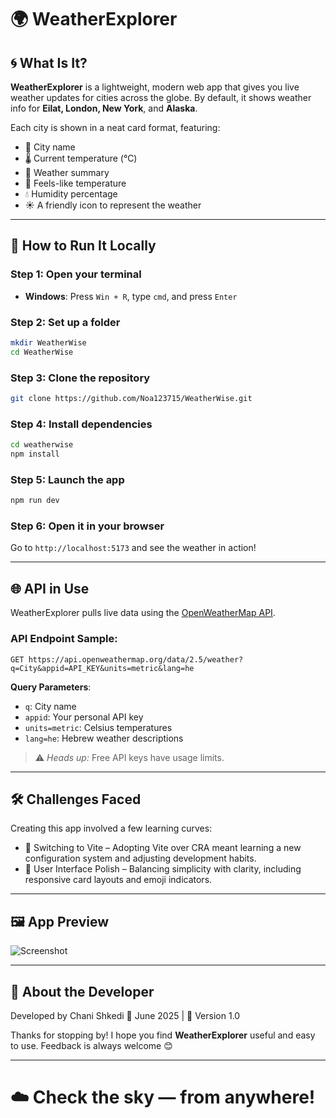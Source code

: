 # 🌍 WeatherExplorer

## 🌀 What Is It?

**WeatherExplorer** is a lightweight, modern web app that gives you live weather updates for cities across the globe.
By default, it shows weather info for **Eilat, London, New York**, and **Alaska**.

Each city is shown in a neat card format, featuring:

* 🌆 City name
* 🌡️ Current temperature (°C)
* 📄 Weather summary 
* 🫅 Feels-like temperature
* 💧 Humidity percentage
* ☀️ A friendly icon to represent the weather

---

## 🚀 How to Run It Locally

### Step 1: Open your terminal

* **Windows**: Press `Win + R`, type `cmd`, and press `Enter`
  
### Step 2: Set up a folder

```bash
mkdir WeatherWise
cd WeatherWise
```

### Step 3: Clone the repository

```bash
git clone https://github.com/Noa123715/WeatherWise.git
```

### Step 4: Install dependencies

```bash
cd weatherwise
npm install
```

### Step 5: Launch the app

```bash
npm run dev
```

### Step 6: Open it in your browser

Go to `http://localhost:5173` and see the weather in action!

---

## 🌐 API in Use

WeatherExplorer pulls live data using the [OpenWeatherMap API](https://openweathermap.org/current).

### API Endpoint Sample:

```
GET https://api.openweathermap.org/data/2.5/weather?q=City&appid=API_KEY&units=metric&lang=he
```

**Query Parameters**:

* `q`: City name
* `appid`: Your personal API key
* `units=metric`: Celsius temperatures
* `lang=he`: Hebrew weather descriptions

> ⚠️ *Heads up:* Free API keys have usage limits.

---

## 🛠️ Challenges Faced

Creating this app involved a few learning curves:

* 🧰 Switching to Vite – Adopting Vite over CRA meant learning a new configuration system and adjusting development habits.
* 🌟 User Interface Polish – Balancing simplicity with clarity, including responsive card layouts and emoji indicators.

---

## 🖼️ App Preview

![Screenshot](https://github.com/ChaniChalamish/WeatherExplorer/raw/main/screenshots/screenshot.png)

---

## 👤 About the Developer

Developed by Chani Shkedi
📅 June 2025 | 🌱 Version 1.0

Thanks for stopping by!
I hope you find **WeatherExplorer** useful and easy to use. Feedback is always welcome 😊

---

# ☁️ Check the sky — from anywhere!
